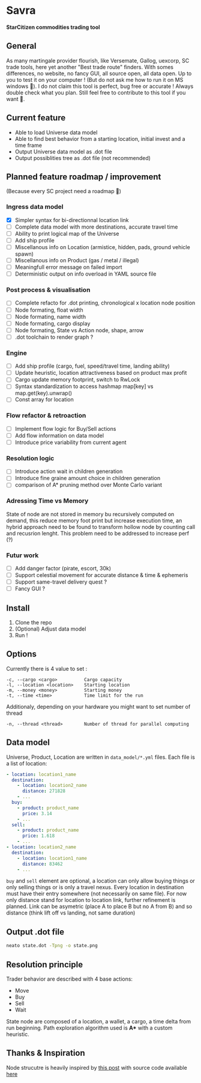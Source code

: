 # Savra
**StarCitizen commodities trading tool**

## General

As many martingale provider flourish, like Versemate, Gallog, uexcorp, SC trade tools, here yet another "Best trade route" finders. With somes differences, no website, no fancy GUI, all source open, all data open. Up to you to test it on your computer ! (But do not ask me how to run it on MS windows :shrug:). I do not claim this tool is perfect, bug free or accurate ! Always double check what you plan. Still feel free to contribute to this tool if you want :hugs:.

## Current feature

- Able to load Universe data model
- Able to find best behavior from a starting location, initial invest and a time frame
- Output Universe data model as .dot file
- Output possiblities tree as .dot file (not recommended)

## Planned feature roadmap / improvement
(Because every SC project need a roadmap :grimacing:)


### Ingress data model

- [x] Simpler syntax for bi-directionnal location link
- [ ] Complete data model with more destinations, accurate travel time
- [ ] Ability to print logical map of the Universe
- [ ] Add ship profile
- [ ] Miscellanous info on Location (armistice, hidden, pads, ground vehicle spawn)
- [ ] Miscellanous info on Product (gas / metal / illegal)
- [ ] Meaningfull error message on failed import
- [ ] Deterministic output on info overload in YAML source file

### Post process & visualisation

- [ ] Complete refacto for .dot printing, chronological x location node position
- [ ] Node formating, float width
- [ ] Node formating, name width
- [ ] Node formating, cargo display
- [ ] Node formating, State vs Action node, shape, arrow
- [ ] .dot toolchain to render graph ?

### Engine

- [ ] Add ship profile (cargo, fuel, speed/travel time, landing ability)
- [ ] Update heuristic, location attractiveness based on product max profit
- [ ] Cargo update memory footprint, switch to RwLock
- [ ] Syntax standardization to access hashmap map[key] vs map.get(key).unwrap()
- [ ] Const array for location

### Flow refactor & retroaction

- [ ] Implement flow logic for Buy/Sell actions
- [ ] Add flow information on data model
- [ ] Introduce price variability from current agent

### Resolution logic

- [ ] Introduce action wait in children generation
- [ ] Introduce fine graine amount choice in children generation
- [ ] comparison of A* pruning method over Monte Carlo variant

### Adressing Time vs Memory

State of node are not stored in memory bu recursively computed on demand, this reduce memory foot print but increase execution time, an hybrid approach need to be found to transform hollow node by counting call and recusrion lenght. This problem need to be addressed to increase perf (?)

### Futur work

- [ ] Add danger factor (pirate, escort, 30k)
- [ ] Support celestial movement for accurate distance & time & ephemeris
- [ ] Support same-travel delivery quest ?
- [ ] Fancy GUI ?

## Install

1. Clone the repo
2. (Optional) Adjust data model
3. Run !

## Options

Currently there is 4 value to set :
```
-c, --cargo <cargo>          Cargo capacity
-l, --location <location>    Starting location
-m, --money <money>          Starting money
-t, --time <time>            Time limit for the run
```

Additionaly, depending on your hardware you might want to set number of thread
```
-n, --thread <thread>        Number of thread for parallel computing
```


## Data model

Universe, Product, Location are written in `data_model/*.yml` files. Each file is a list of location:

```yaml
- location: location1_name
  destination:
    - location: location2_name
      distance: 271828
    - ...
  buy:
    - product: product_name
      price: 3.14
    - ...
  sell:
    - product: product_name
      price: 1.618
    - ...
- location: location2_name
  destination:
    - location: location1_name
      distance: 83462
    - ...
```

`buy` and `sell` element are optional, a location can only allow buying things or only selling things or is only a travel nexus.
Every location in destination must have their entry somewhere (not necessarily on same file).
For now only distance stand for location to location link, further refinement is planned. Link can be asymetric (place A to place B but no A from B) and so distance (think lift off vs landing, not same duration)

## Output .dot file

```bash
neato state.dot -Tpng -o state.png
```

## Resolution principle

Trader behavior are described with 4 base actions:
- Move
- Buy
- Sell
- Wait

State node are composed of a location, a wallet, a cargo, a time delta from run beginning.
Path exploration algorithm used is __A*__ with a custom heuristic.

## Thanks & Inspiration

Node strucutre is heavily inspired by [this post](https://developerlife.com/2022/02/24/rust-non-binary-tree/) with source code available [here](https://gist.github.com/rust-play/b194d56e5dcd538d88dc4e490c39862b)



